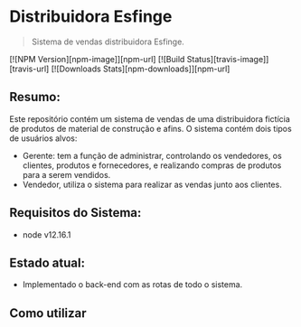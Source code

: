 # Distribuidora Esfinge

> Sistema de vendas distribuidora Esfinge.

[![NPM Version][npm-image]][npm-url]
[![Build Status][travis-image]][travis-url]
[![Downloads Stats][npm-downloads]][npm-url]

## Resumo:
Este repositório contém um sistema de vendas de uma distribuidora fictícia de produtos de material de construção e afins. O sistema contém dois tipos de usuários alvos: 
  
  - Gerente: tem a função de administrar, controlando os vendedores, os clientes, produtos e fornecedores, e realizando compras de produtos para a serem vendidos. 
  - Vendedor, utiliza o sistema para realizar as vendas junto aos clientes.
 
## Requisitos do Sistema:

  - node v12.16.1

## Estado atual:

  - Implementado o back-end com as rotas de todo o sistema.
  
## Como utilizar
